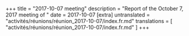 +++
title = "2017-10-07 meeting"
description = "Report of the October 7, 2017 meeting of "
date = 2017-10-07
[extra]
untranslated = "activités/réunions/réunion_2017-10-07/index.fr.md"
translations = [
    "activités/réunions/réunion_2017-10-07/index.fr.md"
]
+++

